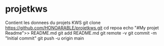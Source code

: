 # projetkws
Contient les donnees du projets KWS
git clone https://github.com/HONOARABLE/projetkws.git
cd repoa
echo "#My projet Readme">> README.md
git add README.md
git remote -v
git commit -m "Initial commit"
git push -u origin main